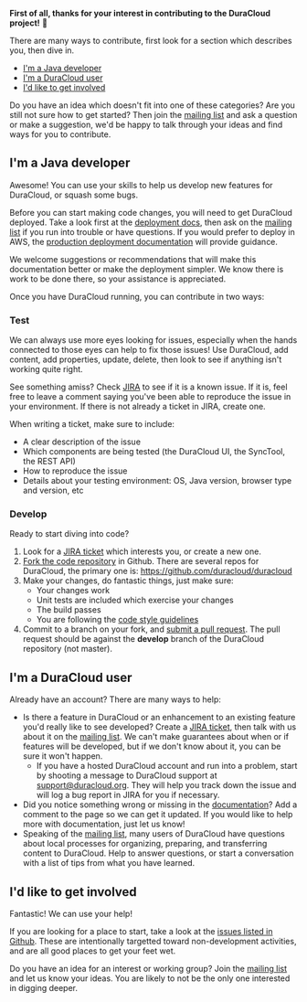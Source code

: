 **First of all, thanks for your interest in contributing to the DuraCloud project!** :tada:

There are many ways to contribute, first look for a section which describes you, then dive in.

* [I'm a Java developer](#im-a-java-developer)
* [I'm a DuraCloud user](#im-a-duracloud-user)
* [I'd like to get involved](#id-like-to-get-involved)

Do you have an idea which doesn't fit into one of these categories? Are you still not sure how to get started? Then join the [mailing list](https://groups.google.com/group/duracloud-users) and ask a question or make a suggestion, we'd be happy to talk through your ideas and find ways for you to contribute.

## I'm a Java developer

Awesome! You can use your skills to help us develop new features for DuraCloud, or squash some bugs. 

Before you can start making code changes, you will need to get DuraCloud deployed. Take a look first at the [deployment docs](https://wiki.duraspace.org/display/DURACLOUDDOC/Building+DuraCloud+from+Source), then ask on the [mailing list](https://groups.google.com/group/duracloud-users) if you run into trouble or have questions. If you would prefer to deploy in AWS, the [production deployment documentation](https://github.com/duracloud/deployment-docs) will provide guidance.

We welcome suggestions or recommendations that will make this documentation better or make the deployment simpler. We know there is work to be done there, so your assistance is appreciated.

Once you have DuraCloud running, you can contribute in two ways:

### Test

We can always use more eyes looking for issues, especially when the hands connected to those eyes can help to fix those issues! Use DuraCloud, add content, add properties, update, delete, then look to see if anything isn't working quite right. 

See something amiss? Check [JIRA](https://jira.duraspace.org/projects/DURACLOUD) to see if it is a known issue. If it is, feel free to leave a comment saying you've been able to reproduce the issue in your environment. If there is not already a ticket in JIRA, create one. 

When writing a ticket, make sure to include:

* A clear description of the issue
* Which components are being tested (the DuraCloud UI, the SyncTool, the REST API)
* How to reproduce the issue
* Details about your testing environment: OS, Java version, browser type and version, etc

### Develop

Ready to start diving into code?

1. Look for a [JIRA ticket](https://jira.duraspace.org/projects/DURACLOUD) which interests you, or create a new one.
2. [Fork the code repository](https://help.github.com/articles/fork-a-repo/) in Github. There are several repos for DuraCloud, the primary one is: https://github.com/duracloud/duracloud
3. Make your changes, do fantastic things, just make sure:
    * Your changes work
    * Unit tests are included which exercise your changes
    * The build passes
    * You are following the [code style guidelines](https://github.com/duraspace/codestyle)
4. Commit to a branch on your fork, and [submit a pull request](https://help.github.com/articles/about-pull-requests/). The pull request should be against the **develop** branch of the DuraCloud repository (not master).


## I'm a DuraCloud user

Already have an account? There are many ways to help:

* Is there a feature in DuraCloud or an enhancement to an existing feature you'd really like to see developed? Create a [JIRA ticket](https://jira.duraspace.org/projects/DURACLOUD), then talk with us about it on the [mailing list](https://groups.google.com/group/duracloud-users). We can't make guarantees about when or if features will be developed, but if we don't know about it, you can be sure it won't happen.
  * If you have a hosted DuraCloud account and run into a problem, start by shooting a message to DuraCloud support at support@duracloud.org. They will help you track down the issue and will log a bug report in JIRA for you if necessary.
* Did you notice something wrong or missing in the [documentation](https://wiki.duraspace.org/display/DURACLOUD)? Add a comment to the page so we can get it updated. If you would like to help more with documentation, just let us know!
* Speaking of the [mailing list](https://groups.google.com/group/duracloud-users), many users of DuraCloud have questions about local processes for organizing, preparing, and transferring content to DuraCloud. Help to answer questions, or start a conversation with a list of tips from what you have learned.

## I'd like to get involved

Fantastic! We can use your help!

If you are looking for a place to start, take a look at the [issues listed in Github](https://github.com/duracloud/duracloud/issues). These are intentionally targetted toward non-development activities, and are all good places to get your feet wet.

Do you have an idea for an interest or working group? Join the [mailing list](https://groups.google.com/group/duracloud-users) and let us know your ideas. You are likely to not be the only one interested in digging deeper.

